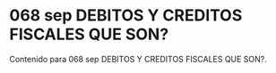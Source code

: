 # 068 sep  DEBITOS Y CREDITOS FISCALES QUE SON?

Contenido para 068 sep  DEBITOS Y CREDITOS FISCALES QUE SON?.